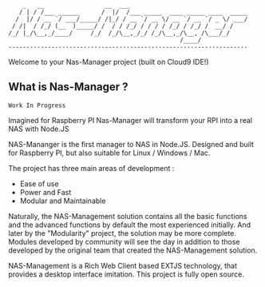 
        _   __                 __  ___                                 
       / | / /___ ______      /  |/  /___ _____  ____ _____ ____  _____
      /  |/ / __ `/ ___/_____/ /|_/ / __ `/ __ \/ __ `/ __ `/ _ \/ ___/
     / /|  / /_/ (__  )_____/ /  / / /_/ / / / / /_/ / /_/ /  __/ /    
    /_/ |_/\__,_/____/     /_/  /_/\__,_/_/ /_/\__,_/\__, /\___/_/     
                                                    /____/             
    -------------------------------------------------------------------



Welcome to your Nas-Manager project (built on Cloud9 IDE!)

## What is Nas-Manager ?

    Work In Progress
Imagined for Raspberry PI Nas-Manager will transform your RPI into a real NAS with Node.JS

NAS-Mananger is the first manager to NAS in Node.JS. Designed and built for Raspberry PI, but also suitable for Linux / Windows / Mac.

The project has three main areas of development :

* Ease of use
* Power and Fast
* Modular and Maintainable

Naturally, the NAS-Management solution contains all the basic functions and the advanced functions by default the most experienced initially.
And later by the "Modularity" project, the solution may be more complete.
Modules developed by community will see the day in addition to those developed by the original team that created the NAS-Management solution.

NAS-Management is a Rich Web Client based EXTJS technology, that provides a desktop interface imitation. This project is fully open source.